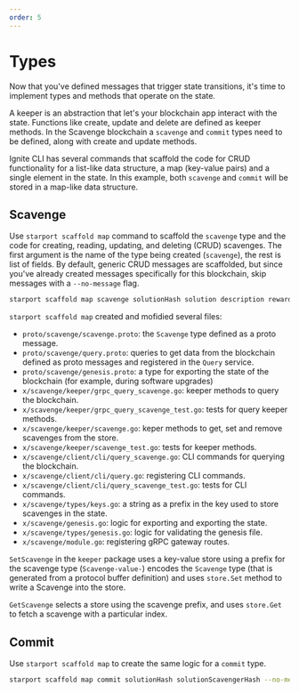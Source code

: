 ```yaml
---
order: 5
---
```


# Types

Now that you've defined messages that trigger state transitions, it's time to implement types and methods that operate on the state.

A keeper is an abstraction that let's your blockchain app interact with the state. Functions like create, update and delete are defined as keeper methods. In the Scavenge blockchain a `scavenge` and `commit` types need to be defined, along with create and update methods.

Ignite CLI has several commands that scaffold the code for CRUD functionality for a list-like data structure, a map (key-value pairs) and a single element in the state. In this example, both `scavenge` and `commit` will be stored in a map-like data structure.

## Scavenge

Use `starport scaffold map` command to scaffold the `scavenge` type and the code for creating, reading, updating, and deleting (CRUD) scavenges. The first argument is the name of the type being created (`scavenge`), the rest is list of fields. By default, generic CRUD messages are scaffolded, but since you've already created messages specifically for this blockchain, skip messages with a `--no-message` flag.

```bash
starport scaffold map scavenge solutionHash solution description reward scavenger --no-message
```

`starport scaffold map` created and mofidied several files:

* `proto/scavenge/scavenge.proto`: the `Scavenge` type defined as a proto message.
* `proto/scavenge/query.proto`: queries to get data from the blockchain defined as proto messages and registered in the `Query` service.
* `proto/scavenge/genesis.proto`: a type for exporting the state of the blockchain (for example, during software upgrades)
* `x/scavenge/keeper/grpc_query_scavenge.go`: keeper methods to query the blockchain.
* `x/scavenge/keeper/grpc_query_scavenge_test.go`: tests for query keeper methods.
* `x/scavenge/keeper/scavenge.go`: keper methods to get, set and remove scavenges from the store.
* `x/scavenge/keeper/scavenge_test.go`: tests for keeper methods.
* `x/scavenge/client/cli/query_scavenge.go`: CLI commands for querying the blockchain.
* `x/scavenge/client/cli/query.go`: registering CLI commands.
* `x/scavenge/client/cli/query_scavenge_test.go`: tests for CLI commands.
* `x/scavenge/types/keys.go`: a string as a prefix in the key used to store scavenges in the state.
* `x/scavenge/genesis.go`: logic for exporting and exporting the state.
* `x/scavenge/types/genesis.go`: logic for validating the genesis file.
* `x/scavenge/module.go`: registering gRPC gateway routes.

`SetScavenge` in the `keeper` package uses a key-value store using a prefix for the scavenge type (`Scavenge-value-`) encodes the `Scavenge` type (that is generated from a protocol buffer definition) and uses `store.Set` method to write a Scavenge into the store.

`GetScavenge` selects a store using the scavenge prefix, and uses `store.Get` to fetch a scavenge with a particular index.

## Commit

Use `starport scaffold map` to create the same logic for a `commit` type.

```bash
starport scaffold map commit solutionHash solutionScavengerHash --no-message
```
